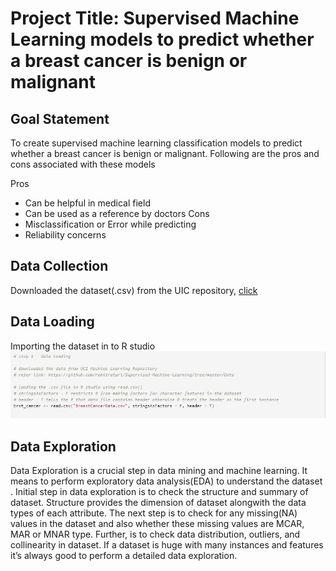 # Project Title: Supervised Machine Learning models to predict whether a breast cancer is benign or malignant

## Goal Statement
To create supervised machine learning classification models to predict whether a breast cancer is benign or malignant. Following are the pros and cons associated with these models

Pros
- Can be helpful in medical field
- Can be used as a reference by doctors
Cons
- Misclassification or Error while predicting
- Reliability concerns

## Data Collection
Downloaded the dataset(.csv) from the UIC repository, [click](https://archive.ics.uci.edu/ml/datasets/Breast+Cancer+Wisconsin+(Diagnostic))

## Data Loading
Importing the dataset in to R studio
![DataLoading](https://github.com/rohitraturi/Supervised-Machine-Learning/blob/master/Breast%20Cancer/Analysis/DataLoading.png)

## Data Exploration
Data Exploration is a crucial step in data mining and machine learning. It means to perform exploratory data analysis(EDA) to understand the dataset . Initial step in data exploration is to check the structure and summary of dataset. Structure provides the dimension of dataset alongwith the data types of each attribute. The next step is to check for any missing(NA) values in the dataset and also whether these missing values are MCAR, MAR or MNAR type. Further, is to check data distribution, outliers, and collinearity in dataset. If a dataset is huge with many instances and features it’s always good to perform a detailed data exploration.

